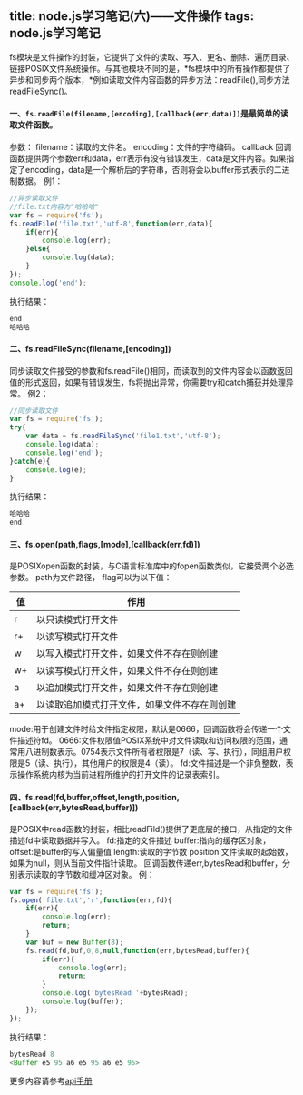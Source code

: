 title: node.js学习笔记(六)——文件操作
tags: node.js学习笔记
---
fs模块是文件操作的封装，它提供了文件的读取、写入、更名、删除、遍历目录、链接POSIX文件系统操作。与其他模块不同的是，*fs模块中的所有操作都提供了异步和同步两个版本，*例如读取文件内容函数的异步方法：readFile(),同步方法readFileSync()。
<!-- more -->
#### 一、`fs.readFile(filename,[encoding],[callback(err,data)])`是最简单的读取文件函数。
参数：
filename：读取的文件名。
encoding：文件的字符编码。 
callback 回调函数提供两个参数err和data，err表示有没有错误发生，data是文件内容。如果指定了encoding，data是一个解析后的字符串，否则将会以buffer形式表示的二进制数据。
例1：
```javascript
//异步读取文件
//file.txt内容为"哈哈哈"
var fs = require('fs');
fs.readFile('file.txt','utf-8',function(err,data){
    if(err){
        console.log(err);
    }else{
        console.log(data);
    }
});
console.log('end');
```
执行结果：
```javascript
end
哈哈哈
```
#### 二、fs.readFileSync(filename,[encoding])
同步读取文件接受的参数和fs.readFile()相同，而读取到的文件内容会以函数返回值的形式返回，如果有错误发生，fs将抛出异常，你需要try和catch捕获并处理异常。
例2；
```javascript
//同步读取文件
var fs = require('fs');
try{
    var data = fs.readFileSync('file1.txt','utf-8');
    console.log(data);
    console.log('end');
}catch(e){
    console.log(e);
}

```
执行结果：
```javascript
哈哈哈
end
```
#### 三、fs.open(path,flags,[mode],[callback(err,fd)])
是POSIXopen函数的封装，与C语言标准库中的fopen函数类似，它接受两个必选参数。
path为文件路径，
flag可以为以下值：

| 值       | 作用           |
| ---------|-------------| 
| r  | 以只读模式打开文件 | 
| r+ | 以读写模式打开文件 |
| w  | 以写入模式打开文件，如果文件不存在则创建 |
| w+ | 以读写模式打开文件，如果文件不存在则创建 | 
| a  | 以追加模式打开文件，如果文件不存在则创建 |
| a+ | 以读取追加模式打开文件，如果文件不存在则创建 |

mode:用于创建文件时给文件指定权限，默认是0666，回调函数将会传递一个文件描述符fd。
0666:文件权限值POSIX系统中对文件读取和访问权限的范围，通常用八进制数表示。0754表示文件所有者权限是7（读、写、执行），同组用户权限是5（读、执行），其他用户的权限是4（读）。
fd:文件描述是一个非负整数，表示操作系统内核为当前进程所维护的打开文件的记录表索引。

#### 四、fs.read(fd,buffer,offset,length,position,[callback(err,bytesRead,buffer)])
是POSIX中read函数的封装，相比readFild()提供了更底层的接口，从指定的文件描述fd中读取数据并写入。
fd:指定的文件描述
buffer:指向的缓存区对象，
offset:是buffer的写入偏量值
length:读取的字节数
position:文件读取的起始数，如果为null，则从当前文件指针读取。
回调函数传递err,bytesRead和buffer，分别表示读取的字节数和缓冲区对象。
例：
```javascript
var fs = require('fs');
fs.open('file.txt','r',function(err,fd){
    if(err){
        console.log(err);
        return;
    }
    var buf = new Buffer(8);
    fs.read(fd,buf,0,8,null,function(err,bytesRead,buffer){
        if(err){
            console.log(err);
            return;
        }
        console.log('bytesRead '+bytesRead);
        console.log(buffer);
    });
});

```
执行结果：
```javascript
bytesRead 8
<Buffer e5 95 a6 e5 95 a6 e5 95>
```
更多内容请参考[api手册](http://nodeapi.ucdok.com/#/api/fs.html)